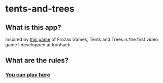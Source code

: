 # tents-and-trees

[](https://www.dropbox.com/s/2h3e9f9oojjbs8a/tents%26trees.PNG?dl=0)

## What is this app?

Inspired by [this game](https://play.google.com/store/apps/details?id=com.frozax.tentsandtrees) of Frozax Games, Tents and Trees is the first video game I developped at Ironhack. 

## What are the rules?


### [You can play here](https://mathoz.github.io/tents-and-trees)
